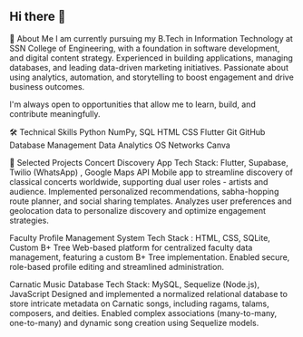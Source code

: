 ## Hi there 👋

💼 About Me
I am currently pursuing my B.Tech in Information Technology at SSN College of Engineering, with a foundation in software development, and digital content strategy. Experienced in building applications, managing databases, and leading data-driven marketing initiatives. Passionate about using analytics, automation, and storytelling to boost engagement and drive business outcomes.

I'm always open to opportunities that allow me to learn, build, and contribute meaningfully.

🛠️ Technical Skills
Python
NumPy,
SQL
HTML
CSS
Flutter
Git
GitHub
Database Management
Data Analytics
OS
Networks
Canva

📌 Selected Projects
Concert Discovery App
Tech Stack: Flutter, Supabase, Twilio (WhatsApp) , Google Maps API
Mobile app to streamline discovery of classical concerts worldwide, supporting dual user roles - artists and audience. Implemented personalized recommendations, sabha-hopping route planner, and social sharing templates. Analyzes user preferences and geolocation data to personalize discovery and optimize engagement strategies.

Faculty Profile Management System
Tech Stack : HTML, CSS, SQLite, Custom B+ Tree
Web-based platform for centralized faculty data management, featuring a custom B+ Tree implementation. Enabled secure, role-based profile editing and streamlined administration.

Carnatic Music Database
Tech Stack: MySQL, Sequelize (Node.js), JavaScript
Designed and implemented a normalized relational database to store intricate metadata on Carnatic songs, including ragams, talams, composers, and deities. Enabled complex associations (many-to-many, one-to-many) and dynamic song creation using Sequelize models.

